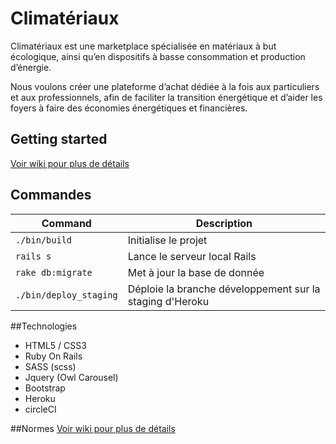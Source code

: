 # Climatériaux

Climatériaux est une marketplace spécialisée en matériaux à but écologique, 
ainsi qu’en dispositifs à basse consommation et production d’énergie.

Nous voulons créer une plateforme d’achat dédiée à la fois aux particuliers et aux
professionnels, afin de faciliter la transition énergétique et d’aider les foyers à faire
des économies énergétiques et financières.

## Getting started
[Voir wiki pour plus de détails](https://github.com/cle61/climateriaux/wiki/Installation)

## Commandes

| Command | Description |
| --- | --- |
| `./bin/build` | Initialise le projet |
| `rails s` | Lance le serveur local Rails |
| `rake db:migrate` | Met à jour la base de donnée |
| `./bin/deploy_staging` | Déploie la branche développement sur la staging d'Heroku |


##Technologies
- HTML5 / CSS3
- Ruby On Rails
- SASS (scss)
- Jquery (Owl Carousel)
- Bootstrap
- Heroku
- circleCI

##Normes
[Voir wiki pour plus de détails](https://github.com/cle61/climateriaux/wiki/Normes)


